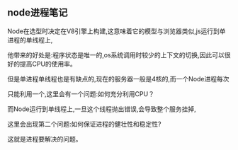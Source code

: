 ## node进程笔记

Node在选型时决定在V8引擎上构建,这意味着它的模型与浏览器类似,js运行到单进程的单线程上,

他带来的好处是:程序状态是唯一的,os系统调用时较少的上下文的切换,因此可以很好的提高CPU的使用率。

但是单进程单线程也是有缺点的,现在的服务器一般是4核的,而一个Node进程每次

只能利用一个,这里会有一个问题:如何充分利用CPU？

而Node运行到单线程上,一旦这个线程抛出错误,会导致整个服务挂掉,

这里会出现第二个问题:如何保证进程的健壮性和稳定性?

这就是进程要解决的问题。




